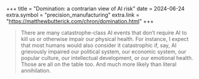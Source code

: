 +++
title = "Domination: a contrarian view of AI risk"
date = 2024-06-24
extra.symbol = "precision_manufacturing"
extra.link = "https://matthewbutterick.com/chron/domination.html"
+++

> There are many catastrophe-class AI events that don’t require AI to kill us
> or otherwise impair our physical health. For instance, I expect that most
> humans would also consider it catastrophic if, say, AI grievously impaired
> our political system, our economic system, our popular culture, our
> intellectual development, or our emotional health. Those are all on the
> table too. And much more likely than literal annihilation.
